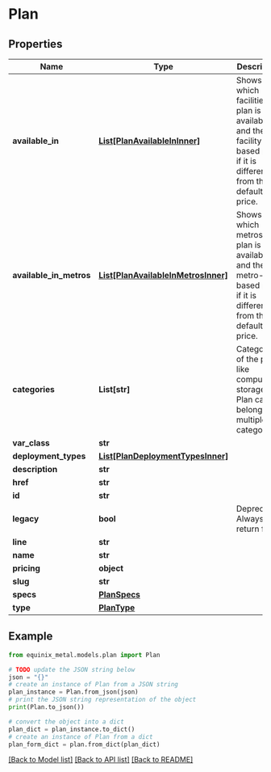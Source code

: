 # Plan


## Properties

Name | Type | Description | Notes
------------ | ------------- | ------------- | -------------
**available_in** | [**List[PlanAvailableInInner]**](PlanAvailableInInner.md) | Shows which facilities the plan is available in, and the facility-based price if it is different from the default price. | [optional] 
**available_in_metros** | [**List[PlanAvailableInMetrosInner]**](PlanAvailableInMetrosInner.md) | Shows which metros the plan is available in, and the metro-based price if it is different from the default price. | [optional] 
**categories** | **List[str]** | Categories of the plan, like compute or storage. A Plan can belong to multiple categories. | [optional] 
**var_class** | **str** |  | [optional] 
**deployment_types** | [**List[PlanDeploymentTypesInner]**](PlanDeploymentTypesInner.md) |  | [optional] 
**description** | **str** |  | [optional] 
**href** | **str** |  | [optional] 
**id** | **str** |  | [optional] 
**legacy** | **bool** | Deprecated. Always return false | [optional] 
**line** | **str** |  | [optional] 
**name** | **str** |  | [optional] 
**pricing** | **object** |  | [optional] 
**slug** | **str** |  | [optional] 
**specs** | [**PlanSpecs**](PlanSpecs.md) |  | [optional] 
**type** | [**PlanType**](PlanType.md) |  | [optional] 

## Example

```python
from equinix_metal.models.plan import Plan

# TODO update the JSON string below
json = "{}"
# create an instance of Plan from a JSON string
plan_instance = Plan.from_json(json)
# print the JSON string representation of the object
print(Plan.to_json())

# convert the object into a dict
plan_dict = plan_instance.to_dict()
# create an instance of Plan from a dict
plan_form_dict = plan.from_dict(plan_dict)
```
[[Back to Model list]](../README.md#documentation-for-models) [[Back to API list]](../README.md#documentation-for-api-endpoints) [[Back to README]](../README.md)


